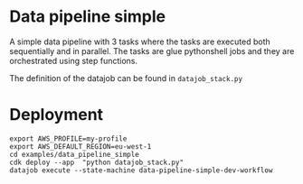 # Data pipeline simple

A simple data pipeline with 3 tasks where the tasks are executed both sequentially and in parallel.
The tasks are glue pythonshell jobs and they are orchestrated using step functions.

The definition of the datajob can be found in `datajob_stack.py`


# Deployment

    export AWS_PROFILE=my-profile
    export AWS_DEFAULT_REGION=eu-west-1
    cd examples/data_pipeline_simple
    cdk deploy --app  "python datajob_stack.py"
    datajob execute --state-machine data-pipeline-simple-dev-workflow
